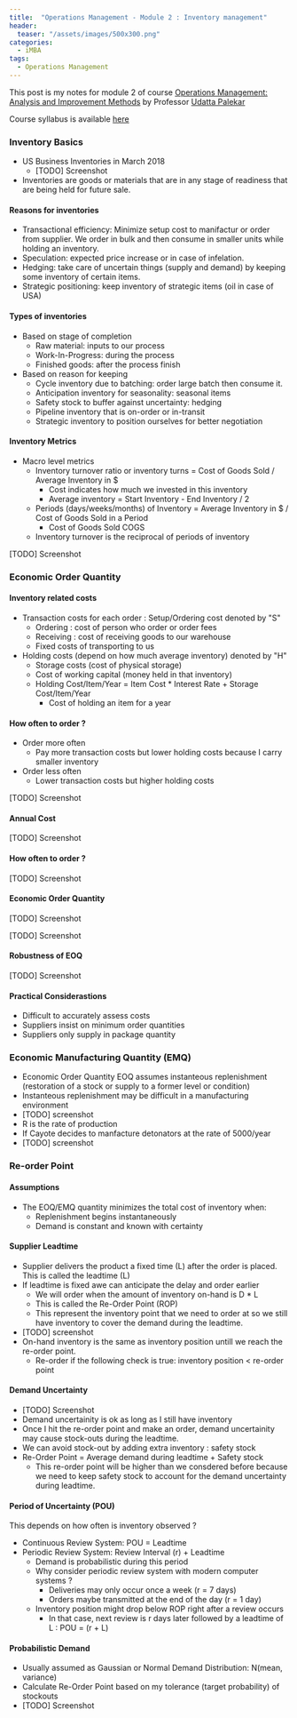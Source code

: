 ```yaml
---
title:  "Operations Management - Module 2 : Inventory management"
header:
  teaser: "/assets/images/500x300.png"
categories: 
  - iMBA
tags:
  - Operations Management
---
```


This post is my notes for module 2 of course [Operations Management: Analysis and Improvement Methods](https://www.coursera.org/learn/operations-management/home/welcome) by Professor [Udatta Palekar](https://www.linkedin.com/in/udatta-palekar-56a16017)

Course syllabus is available [here](https://www.coursera.org/learn/operations-management/supplement/CkTwH/syllabus) 

### Inventory Basics

- US Business Inventories in March 2018
    - [TODO] Screenshot
- Inventories are goods or materials that are in any stage of readiness that are being held for future sale.

#### Reasons for inventories

- Transactional efficiency: Minimize setup cost to manifactur or order from supplier. We order in bulk and then consume in smaller units while holding an inventory.
- Speculation: expected price increase or in case of infelation. 
- Hedging: take care of uncertain things (supply and demand) by keeping some inventory of certain items.
- Strategic positioning: keep inventory of strategic items (oil in case of USA)

#### Types of inventories

- Based on stage of completion
    - Raw material: inputs to our process
    - Work-In-Progress: during the process
    - Finished goods: after the process finish
- Based on reason for keeping
    - Cycle inventory due to batching: order large batch then consume it.
    - Anticipation inventory for seasonality: seasonal items
    - Safety stock to buffer against uncertainty: hedging
    - Pipeline inventory that is on-order or in-transit
    - Strategic inventory to position ourselves for better negotiation

#### Inventory Metrics

- Macro level metrics
    - Inventory turnover ratio or inventory turns = Cost of Goods Sold / Average Inventory in $
        - Cost indicates how much we invested in this inventory
        - Average inventory = Start Inventory - End Inventory / 2
    - Periods (days/weeks/months) of Inventory = Average Inventory in $ / Cost of Goods Sold in a Period
        - Cost of Goods Sold COGS
    - Inventory turnover is the reciprocal of periods of inventory

[TODO] Screenshot

### Economic Order Quantity

#### Inventory related costs

- Transaction costs for each order : Setup/Ordering cost denoted by "S"
    - Ordering : cost of person who order or order fees
    - Receiving : cost of receiving goods to our warehouse
    - Fixed costs of transporting to us
- Holding costs (depend on how much average inventory) denoted by "H"
    - Storage costs (cost of physical storage)
    - Cost of working capital (money held in that inventory)
    - Holding Cost/Item/Year = Item Cost * Interest Rate + Storage Cost/Item/Year
        - Cost of holding an item for a year

#### How often to order ?

- Order more often
    - Pay more transaction costs but lower holding costs because I carry smaller inventory
- Order less often
    - Lower transaction costs but higher holding costs

[TODO] Screenshot

#### Annual Cost

[TODO] Screenshot

#### How often to order ?

[TODO] Screenshot

#### Economic Order Quantity 

[TODO] Screenshot

[TODO] Screenshot

#### Robustness of EOQ

[TODO] Screenshot

#### Practical Considerastions

- Difficult to accurately assess costs
- Suppliers insist on minimum order quantities
- Suppliers only supply in package quantity

### Economic Manufacturing Quantity (EMQ)

- Economic Order Quantity EOQ assumes instanteous replenishment (restoration of a stock or supply to a former level or condition)
- Instanteous replenishment may be difficult in a manufacturing environment
- [TODO] screenshot
- R is the rate of production
- If Cayote decides to manfacture detonators at the rate of 5000/year 
- [TODO] screenshot

### Re-order Point

#### Assumptions

- The EOQ/EMQ quantity minimizes the total cost of inventory when:
    - Replenishment begins instantaneously
    - Demand is constant and known with certainty

#### Supplier Leadtime

- Supplier delivers the product a fixed time (L) after the order is placed. This is called the leadtime (L)
- If leadtime is fixed awe can anticipate the delay and order earlier
    - We will order when the amount of inventory on-hand is D * L
    - This is called the Re-Order Point (ROP) 
    - This represent the inventory point that we need to order at so we still have inventory to cover the demand during the leadtime.
- [TODO] screenshot
- On-hand inventory is the same as inventory position untill we reach the re-order point.
    - Re-order if the following check is true: inventory position < re-order point

#### Demand Uncertainty

- [TODO] Screenshot
- Demand uncertainity is ok as long as I still have inventory
- Once I hit the re-order point and make an order, demand uncertainity may cause stock-outs during the leadtime.
- We can avoid stock-out by adding extra inventory : safety stock
- Re-Order Point = Average demand during leadtime + Safety stock
    - This re-order point will be higher than we consdered before because we need to keep safety stock to account for the demand uncertainty during leadtime.

#### Period of Uncertainty (POU)

This depends on how often is inventory observed ?

- Continuous Review System: POU = Leadtime
- Periodic Review System: Review Interval (r) + Leadtime
    - Demand is probabilistic during this period
    - Why consider periodic review system with modern computer systems ?
        - Deliveries may only occur once a week (r = 7 days)
        - Orders maybe transmitted at the end of the day (r = 1 day)
    - Inventory position might drop below ROP right after a review occurs
        - In that case, next review is r days later followed by a leadtime of L : POU = (r + L)

#### Probabilistic Demand

- Usually assumed as Gaussian or Normal Demand Distribution: N(mean, variance)
- Calculate Re-Order Point based on my tolerance (target probability) of stockouts
- [TODO] Screenshot